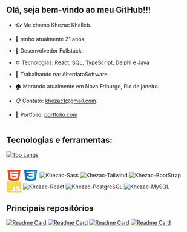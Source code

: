 ## Olá, seja bem-vindo ao meu GitHub!!!

- 👓 Me chamo Khezac Khalleb.
- 🎈 tenho atualmente 21 anos.
- 🧱 Desenvolvedor Fullstack.
- ⚙️ Tecnologias: React, SQL, TypeScript, Delphi e Java
- 📖 Trabalhando na: AlterdataSoftware
- 🏠 Morando atualmente em Nova Friburgo, Rio de janeiro.

- 📋 Contato: khezac1@gmail.com.
- 🚧 Portfólio: <a href="https://khezac-portfolio.vercel.app/">portfolio.com</a>
<br></br>
## Tecnologias e ferramentas:
[![Top Langs](https://github-readme-stats.vercel.app/api/top-langs/?username=khezac&layout=compact&theme=radical)](https://github.com/khezac/github-readme-stats)

<div style="display: inline_block"><br>  
  <img align="center" alt="Khezac-HTML" height="30" width="40" src="https://raw.githubusercontent.com/devicons/devicon/master/icons/html5/html5-original.svg">
  <img align="center" alt="Khezac-CSS" height="30" width="40" src="https://raw.githubusercontent.com/devicons/devicon/master/icons/css3/css3-original.svg">
  <img align="center" alt="Khezac-Sass" height="30" width="40" src="https://cdn.jsdelivr.net/gh/devicons/devicon@latest/icons/sass/sass-original.svg">
  <img align="center" alt="Khezac-Tailwind" height="30" width="40" src="https://cdn.jsdelivr.net/gh/devicons/devicon@latest/icons/tailwindcss/tailwindcss-original.svg">
  <img align="center" alt="Khezac-BootStrap" height="30" width="40" src="https://cdn.jsdelivr.net/gh/devicons/devicon/icons/bootstrap/bootstrap-original.svg">
  <img align="center" alt="Khezac-Js" height="30" width="40" src="https://raw.githubusercontent.com/devicons/devicon/master/icons/javascript/javascript-plain.svg">
  <img align="center" alt="Khezac-React" height="30" width="40" src="https://cdn.jsdelivr.net/gh/devicons/devicon/icons/react/react-original.svg">
  <img align="center" alt="Khezac-PostgreSQL" height="30" width="40" src="https://cdn.jsdelivr.net/gh/devicons/devicon@latest/icons/postgresql/postgresql-original.svg">
  <img align="center" alt="Khezac-MySQL" height="30" width="40" src="https://cdn.jsdelivr.net/gh/devicons/devicon@latest/icons/mysql/mysql-original-wordmark.svg">
</div>

## Principais repositórios

[![Readme Card](https://github-readme-stats.vercel.app/api/pin/?username=khezac&repo=ClothingStore&theme=radical&hide=HTML)](https://github.com/Khezac/ClothingStore)
[![Readme Card](https://github-readme-stats.vercel.app/api/pin/?username=khezac&repo=Portfolio&theme=radical)](https://github.com/Khezac/Portfolio)
[![Readme Card](https://github-readme-stats.vercel.app/api/pin/?username=khezac&repo=Dev-Barbershop&theme=radical)](https://github.com/Khezac/Dev-Barbershop)
[![Readme Card](https://github-readme-stats.vercel.app/api/pin/?username=khezac&repo=hoteis-SUDS&theme=radical)](https://github.com/Khezac/hoteis-SUDS)




